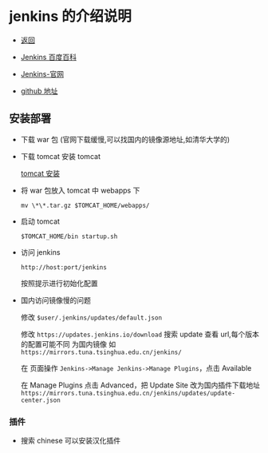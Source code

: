 # jenkins 的介绍说明

- [返回](./README.md)

- [Jenkins 百度百科](https://baike.baidu.com/item/Jenkins/10917210)

- [Jenkins-官网](https://jenkins.io/)

- [github 地址](https://github.com/jenkinsci/jenkins)

## 安装部署

- 下载 war 包 (官网下载缓慢,可以找国内的镜像源地址,如清华大学的)

- 下载 tomcat 安装 tomcat

  [tomcat 安装](https://github.com/zhangymPerson/learning-notes/blob/v1.0/Tools/Tomcat/Tomcat%E4%BB%8B%E7%BB%8D%E5%AE%89%E8%A3%85.md)

- 将 war 包放入 tomcat 中 webapps 下

  `mv \*\*.tar.gz $TOMCAT_HOME/webapps/`

- 启动 tomcat

  `$TOMCAT_HOME/bin startup.sh`

- 访问 jenkins

  `http://host:port/jenkins`

  按照提示进行初始化配置

- 国内访问镜像慢的问题

  修改 `$user/.jenkins/updates/default.json`

  修改 `https://updates.jenkins.io/download` 搜索 update 查看 url,每个版本的配置可能不同 为国内镜像 如 `https://mirrors.tuna.tsinghua.edu.cn/jenkins/`

  在 页面操作 `Jenkins->Manage Jenkins->Manage Plugins`，点击 Available

  在 Manage Plugins 点击 Advanced，把 Update Site 改为国内插件下载地址 `https://mirrors.tuna.tsinghua.edu.cn/jenkins/updates/update-center.json`

### 插件

- 搜索 chinese 可以安装汉化插件
